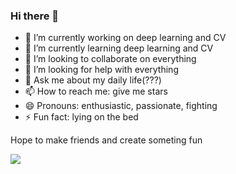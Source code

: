 ### Hi there 👋

- 🔭 I’m currently working on deep learning and CV
- 🌱 I’m currently learning deep learning and CV
- 👯 I’m looking to collaborate on everything
- 🤔 I’m looking for help with everything
- 💬 Ask me about my daily life(???)
- 📫 How to reach me: give me stars
- 😄 Pronouns: enthusiastic, passionate, fighting
- ⚡ Fun fact: lying on the bed

Hope to make friends and create someting fun

![](https://github-readme-stats.vercel.app/api?username=Ambitious-idiot&theme=dark)
